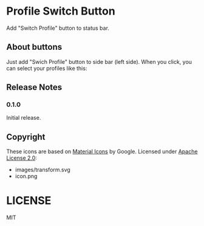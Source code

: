 # Profile Switch Button

Add "Switch Profile" button to status bar.

## About buttons

Just add "Swich Profile" button to side bar (left side). When you click, you can select your profiles like this:

## Release Notes

### 0.1.0

Initial release.

## Copyright

These icons are based on [Material Icons](https://fonts.google.com/icons) by Google. Licensed under [Apache License 2.0](https://www.apache.org/licenses/LICENSE-2.0.html):

- images/transform.svg
- icon.png

# LICENSE

MIT
